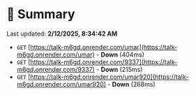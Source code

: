 # 📖 Summary
Last updated: **2/12/2025, 8:34:42 AM**

- `GET` [https://talk-m6gd.onrender.com/umar](https://talk-m6gd.onrender.com/umar) - **Down** (404ms)
- `GET` [https://talk-m6gd.onrender.com/9337](https://talk-m6gd.onrender.com/9337) - **Down** (215ms)
- `GET` [https://talk-m6gd.onrender.com/umar920](https://talk-m6gd.onrender.com/umar920) - **Down** (268ms)
